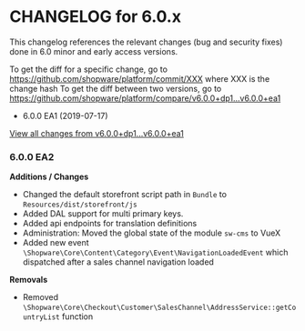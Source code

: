 CHANGELOG for 6.0.x
===================

This changelog references the relevant changes (bug and security fixes) done
in 6.0 minor and early access versions.

To get the diff for a specific change, go to https://github.com/shopware/platform/commit/XXX where XXX is the change hash
To get the diff between two versions, go to https://github.com/shopware/platform/compare/v6.0.0+dp1...v6.0.0+ea1

* 6.0.0 EA1 (2019-07-17)

[View all changes from v6.0.0+dp1...v6.0.0+ea1](https://github.com/shopware/platform/compare/v6.0.0+dp1...v6.0.0+ea1)

### 6.0.0 EA2

**Additions / Changes**

* Changed the default storefront script path in `Bundle` to `Resources/dist/storefront/js`
* Added DAL support for multi primary keys. 
* Added api endpoints for translation definitions
* Administration: Moved the global state of the module `sw-cms` to VueX
* Added new event `\Shopware\Core\Content\Category\Event\NavigationLoadedEvent` which dispatched after a sales channel navigation loaded

**Removals**

* Removed `\Shopware\Core\Checkout\Customer\SalesChannel\AddressService::getCountryList` function
